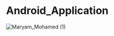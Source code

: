 # Android_Application

![Maryam_Mohamed (1)](https://user-images.githubusercontent.com/72671890/164539436-a9f64a9f-890b-443e-9703-772cd8ce96bc.png)
